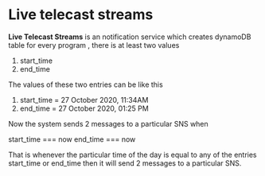 # Live telecast streams

**Live Telecast Streams** is an notification service which creates dynamoDB table for every program , there is at least two values

1. start_time
2. end_time

The values of these two entries can be like this

1. start_time = 27 October 2020, 11:34AM
2. end_time = 27 October 2020, 01:25 PM

Now the system sends 2 messages to a particular SNS when

start_time === now
end_time === now

That is whenever the particular time of the day is equal to any of the entries start_time or end_time then it will send 2 messages to a particular SNS.
